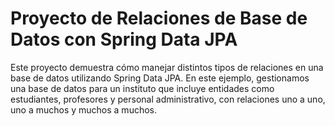 # Proyecto de Relaciones de Base de Datos con Spring Data JPA
Este proyecto demuestra cómo manejar distintos tipos de relaciones en una base de datos utilizando Spring Data JPA. En este ejemplo, gestionamos una base de datos para un instituto que incluye entidades como estudiantes, profesores y personal administrativo, con relaciones uno a uno, uno a muchos y muchos a muchos.
